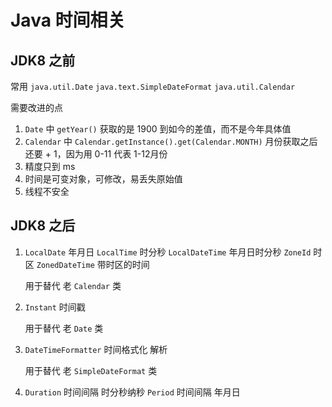 # Java 时间相关

## JDK8 之前

常用 `java.util.Date` `java.text.SimpleDateFormat` `java.util.Calendar`

需要改进的点

1. `Date` 中 `getYear()` 获取的是 1900 到如今的差值，而不是今年具体值
2. `Calendar` 中 `Calendar.getInstance().get(Calendar.MONTH)` 月份获取之后还要 + 1，因为用 0-11 代表 1-12月份
3. 精度只到 ms
4. 时间是可变对象，可修改，易丢失原始值
5. 线程不安全

## JDK8 之后

1. `LocalDate` 年月日
   `LocalTime` 时分秒
   `LocalDateTime` 年月日时分秒
   `ZoneId` 时区
   `ZonedDateTime` 带时区的时间

   用于替代 老 `Calendar` 类

2. `Instant` 时间戳

   用于替代 老 `Date` 类

3. `DateTimeFormatter` 时间格式化 解析

   用于替代 老 `SimpleDateFormat` 类

4. `Duration` 时间间隔 时分秒纳秒
   `Period` 时间间隔 年月日